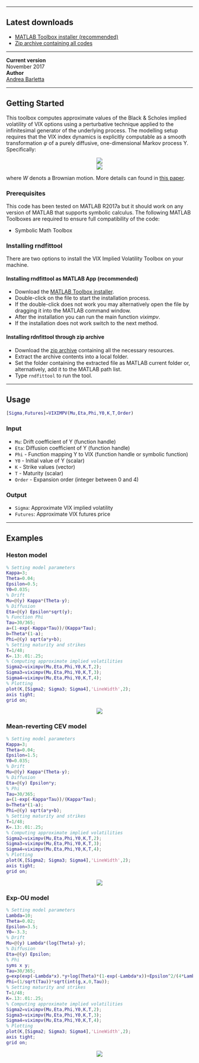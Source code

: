 ________________________________________________________________________________________________________________________________________
## Latest downloads

- [MATLAB Toolbox installer (recommended)](https://github.com/abarletta/viximpv/releases/download/17.11/VIX.Implied.Volatility.mltbx)
- [Zip archive containing all codes](https://github.com/abarletta/viximpv/releases/download/17.11/VIX.Implied.Volatility.zip)

________________________________________________________________________________________________________________________________________

<b>Current version</b> <br>
November 2017<br>
<b>Author</b> <br>
[Andrea Barletta](http://pure.au.dk/portal/en/persons/id(e161f76b-35b6-4903-b768-e8b172cbede5).html)<br>

________________________________________________________________________________________________________________________________________
## Getting Started

This toolbox computes approximate values of the Black & Scholes implied volatility of VIX options using a perturbative technique applied to the infinitesimal generator of the underlying process. The modelling setup requires that the VIX index dynamics is explicitly computable as a smooth transformation <i>φ</i> of a purely diffusive, one-dimensional Markov process Y. Specifically:

<p align="center">
<img src="resources/eq1.PNG"/><br>       
<img src="resources/eq2.PNG"/>
</p>
where <i>W</i> denots a Brownian motion. More details can found in <a href="https://papers.ssrn.com/sol3/papers.cfm?abstract_id=2942262">this paper</a>.

### Prerequisites

This code has been tested on MATLAB R2017a but it should work on any version of MATLAB that supports symbolic calculus. The following MATLAB Toolboxes are required to ensure full compatibility of the code: 

- Symbolic Math Toolbox 

### Installing rndfittool

There are two options to install the VIX Implied Volatility Toolbox on your machine.

#### Installing rndfittool as MATLAB App (recommended)
- Download the [MATLAB Toolbox installer](https://github.com/abarletta/viximpv/releases/download/17.11/VIX.Implied.Volatility.mltbx).
- Double-click on the file to start the installation process.
- If the double-click does not work you may alternatively open the file by dragging it into the MATLAB command window.
- After the installation you can run the main function _viximpv_.
- If the installation does not work switch to the next method.

#### Installing rdnfittool through zip archive
- Download the [zip archive](https://github.com/abarletta/viximpv/releases/download/17.11/VIX.Implied.Volatility.zip) containing all the necessary resources.
- Extract the archive contents into a local folder.
- Set the folder containing the extracted file as MATLAB current folder or, alternatively, add it to the MATLAB path list. 
- Type <code>rndfittool</code> to run the tool.


________________________________________________________________________________________________________________________________________
## Usage
```matlab
[Sigma,Futures]=VIXIMPV(Mu,Eta,Phi,Y0,K,T,Order)
```
### Input
- `Mu`: Drift coefficient of Y (function handle)
- `Eta`: Diffusion coefficient of Y (function handle)
- `Phi`  -  Function mapping Y to VIX (function handle or symbolic function)
- `Y0`  -  Initial value of Y (scalar)
- `K`  -  Strike values (vector)
- `T`  -  Maturity (scalar)
- `Order`  -  Expansion order (integer between 0 and 4)

### Output
- `Sigma`: Approximate VIX implied volatility
- `Futures`: Approximate VIX futures price

________________________________________________________________________________________________________________________________________
## Examples

### Heston model
```matlab
% Setting model parameters
Kappa=3;
Theta=0.04;
Epsilon=0.5;
Y0=0.035;
% Drift
Mu=@(y) Kappa*(Theta-y);
% Diffusion
Eta=@(y) Epsilon*sqrt(y);
% Function Phi
Tau=30/365;
a=(1-exp(-Kappa*Tau))/(Kappa*Tau);
b=Theta*(1-a);
Phi=@(y) sqrt(a*y+b);
% Setting maturity and strikes
T=1/48;
K=.13:.01:.25;
% Computing approximate implied volatilities
Sigma2=viximpv(Mu,Eta,Phi,Y0,K,T,2);
Sigma3=viximpv(Mu,Eta,Phi,Y0,K,T,3);
Sigma4=viximpv(Mu,Eta,Phi,Y0,K,T,4);
% Plotting
plot(K,[Sigma2; Sigma3; Sigma4],'LineWidth',2);
axis tight;
grid on;
```
<p align="center">
<img src="resources/heston.PNG"/>
</p>

### Mean-reverting CEV model
```matlab
% Setting model parameters
Kappa=3;
Theta=0.04;
Epsilon=1.5;
Y0=0.035;
% Drift
Mu=@(y) Kappa*(Theta-y);
% Diffusion
Eta=@(y) Epsilon*y;
% Phi
Tau=30/365;
a=(1-exp(-Kappa*Tau))/(Kappa*Tau);
b=Theta*(1-a);
Phi=@(y) sqrt(a*y+b);
% Setting maturity and strikes
T=1/48;
K=.13:.01:.25;
% Computing approximate implied volatilities
Sigma2=viximpv(Mu,Eta,Phi,Y0,K,T,2);
Sigma3=viximpv(Mu,Eta,Phi,Y0,K,T,3);
Sigma4=viximpv(Mu,Eta,Phi,Y0,K,T,4);
% Plotting
plot(K,[Sigma2; Sigma3; Sigma4],'LineWidth',2);
axis tight;
grid on;
```
<p align="center">
<img src="resources/mrcev.PNG"/>
</p>

### Exp-OU model
```matlab
% Setting model parameters
Lambda=10;
Theta=0.02;
Epsilon=3.5;
Y0=-3.3;
% Drift
Mu=@(y) Lambda*(log(Theta)-y);
% Diffusion
Eta=@(y) Epsilon;
% Phi
syms x y;
Tau=30/365;
g=exp(exp(-Lambda*x).*y+log(Theta)*(1-exp(-Lambda*x))+Epsilon^2/(4*Lambda)*(1-exp(-2*Lambda*x)));
Phi=(1/sqrt(Tau))*sqrt(int(g,x,0,Tau));
% Setting maturity and strikes
T=1/48;
K=.13:.01:.25;
% Computing approximate implied volatilities
Sigma2=viximpv(Mu,Eta,Phi,Y0,K,T,2);
Sigma3=viximpv(Mu,Eta,Phi,Y0,K,T,3);
Sigma4=viximpv(Mu,Eta,Phi,Y0,K,T,4);
% Plotting
plot(K,[Sigma2; Sigma3; Sigma4],'LineWidth',2);
axis tight;
grid on;
```
<p align="center">
<img src="resources/expou.PNG"/>
</p>


